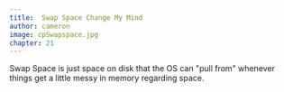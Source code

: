 ```yaml
---
title:  Swap Space Change My Mind
author: cameron
image: cpSwapspace.jpg
chapter: 21
---
```

Swap Space is just space on disk that the OS can "pull from" whenever things get a little messy in memory regarding space.
